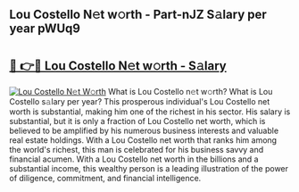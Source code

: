 ## Lou Costello N𝚎t w𝚘rth - Part-nJZ S𝚊lary per year pWUq9

# <h2><a href="http://gc3b2f.nevu.top/?p=Lou+Costello">🔗 👉🔴 Lou Costello N𝚎t w𝚘rth - S𝚊lary</a></h2>

[![Lou Costello N𝚎t W𝚘rth](https://i.imgur.com/Oavwk0R.jpeg)](http://gc3b2f.nevu.top/?p=Lou+Costello)
What is Lou Costello n𝚎t w𝚘rth? What is Lou Costello s𝚊lary per year?
This prosperous individual's Lou Costello net worth is substantial, making him one of the richest in his sector. His salary is substantial, but it is only a fraction of Lou Costello net worth, which is believed to be amplified by his numerous business interests and valuable real estate holdings. With a Lou Costello net worth that ranks him among the world's richest, this man is celebrated for his business savvy and financial acumen. With a Lou Costello net worth in the billions and a substantial income, this wealthy person is a leading illustration of the power of diligence, commitment, and financial intelligence.
